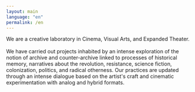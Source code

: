 ```yaml
---
layout: main
language: "en"
permalink: /en
---
```


We are a creative laboratory in Cinema, Visual Arts, and Expanded Theater.
<br/><br/>
We have carried out projects inhabited by an intense exploration of the notion of archive and counter-archive linked to processes of historical memory, narratives about the revolution, resistance, science fiction, colonization, politics, and radical otherness. Our practices are updated through an intense dialogue based on the artist's craft and cinematic experimentation with analog and hybrid formats.
